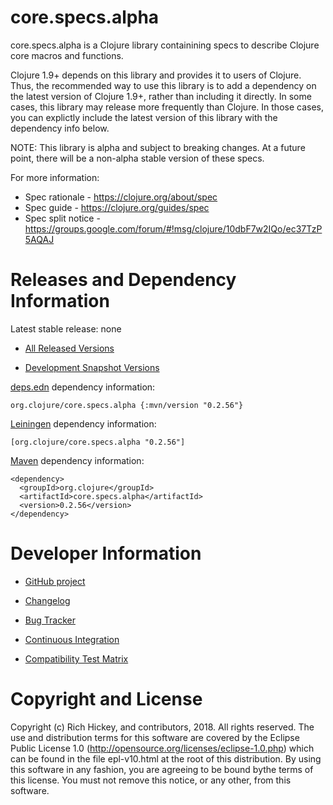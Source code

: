 core.specs.alpha
========================================

core.specs.alpha is a Clojure library containining specs to describe Clojure core macros and functions.

Clojure 1.9+ depends on this library and provides it to users of Clojure. Thus, the recommended way to use this library is to add a dependency on the latest version of Clojure 1.9+, rather than including it directly. In some cases, this library may release more frequently than Clojure. In those cases, you can explictly include the latest version of this library with the dependency info below.

NOTE: This library is alpha and subject to breaking changes. At a future point, there will be a non-alpha stable version of these specs.

For more information:

* Spec rationale - https://clojure.org/about/spec
* Spec guide - https://clojure.org/guides/spec
* Spec split notice - https://groups.google.com/forum/#!msg/clojure/10dbF7w2IQo/ec37TzP5AQAJ

Releases and Dependency Information
========================================

Latest stable release: none

* [All Released Versions](http://search.maven.org/#search%7Cgav%7C1%7Cg%3A%22org.clojure%22%20AND%20a%3A%22core.specs.alpha%22)

* [Development Snapshot Versions](https://oss.sonatype.org/index.html#nexus-search;gav~org.clojure~core.specs.alpha~~~)

[deps.edn](https://clojure.org/guides/deps_and_cli) dependency information:

    org.clojure/core.specs.alpha {:mvn/version "0.2.56"}

[Leiningen](https://github.com/technomancy/leiningen) dependency information:

    [org.clojure/core.specs.alpha "0.2.56"]

[Maven](http://maven.apache.org/) dependency information:

    <dependency>
      <groupId>org.clojure</groupId>
      <artifactId>core.specs.alpha</artifactId>
      <version>0.2.56</version>
    </dependency>

Developer Information
========================================

* [GitHub project](https://github.com/clojure/core.specs.alpha)

* [Changelog](https://github.com/clojure/core.specs.alpha/blob/master/CHANGES.md)

* [Bug Tracker](http://dev.clojure.org/jira/browse/CLJ)

* [Continuous Integration](http://build.clojure.org/job/core.specs.alpha/)

* [Compatibility Test Matrix](http://build.clojure.org/job/core.specs.alpha-test-matrix/)


Copyright and License
========================================

Copyright (c) Rich Hickey, and contributors, 2018. All rights reserved.  The use and distribution terms for this software are covered by the Eclipse Public License 1.0 (http://opensource.org/licenses/eclipse-1.0.php) which can be found in the file epl-v10.html at the root of this distribution. By using this software in any fashion, you are agreeing to be bound bythe terms of this license.  You must not remove this notice, or any other, from this software.
